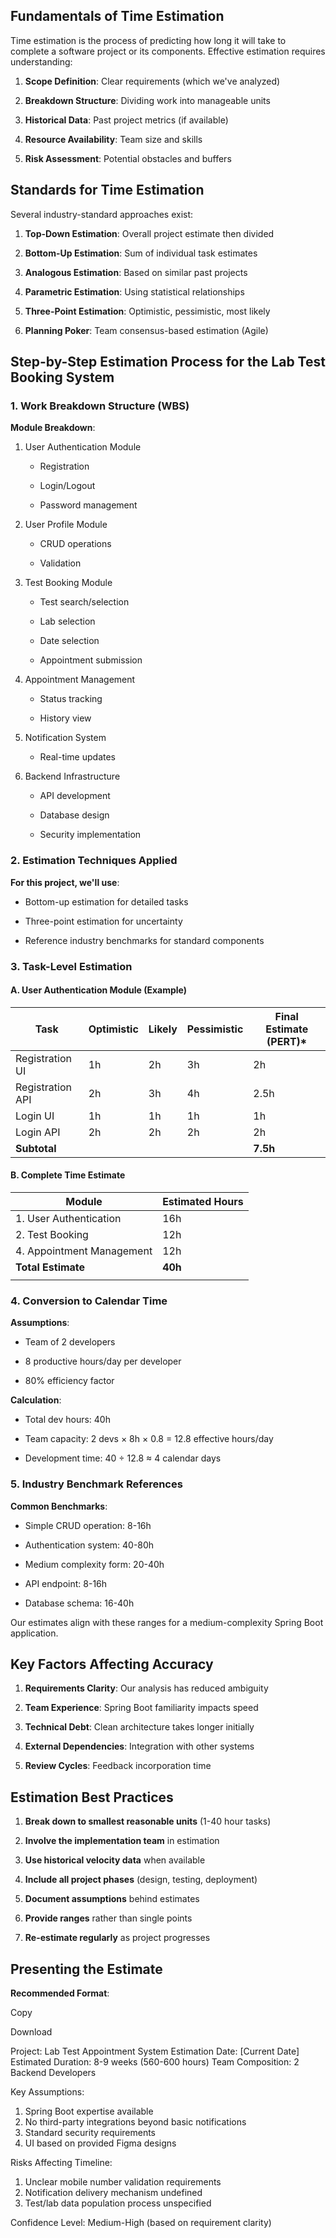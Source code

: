 ## Fundamentals of Time Estimation

Time estimation is the process of predicting how long it will take to complete a software project or its components. Effective estimation requires understanding:

1. **Scope Definition**: Clear requirements (which we've analyzed)
    
2. **Breakdown Structure**: Dividing work into manageable units
    
3. **Historical Data**: Past project metrics (if available)
    
4. **Resource Availability**: Team size and skills
    
5. **Risk Assessment**: Potential obstacles and buffers
    

## Standards for Time Estimation

Several industry-standard approaches exist:

1. **Top-Down Estimation**: Overall project estimate then divided
    
2. **Bottom-Up Estimation**: Sum of individual task estimates
    
3. **Analogous Estimation**: Based on similar past projects
    
4. **Parametric Estimation**: Using statistical relationships
    
5. **Three-Point Estimation**: Optimistic, pessimistic, most likely
    
6. **Planning Poker**: Team consensus-based estimation (Agile)
    

## Step-by-Step Estimation Process for the Lab Test Booking System

### 1. Work Breakdown Structure (WBS)

**Module Breakdown**:

1. User Authentication Module
    
    - Registration
        
    - Login/Logout
        
    - Password management
        
2. User Profile Module
    
    - CRUD operations
        
    - Validation
        
3. Test Booking Module
    
    - Test search/selection
        
    - Lab selection
        
    - Date selection
        
    - Appointment submission
        
4. Appointment Management
    
    - Status tracking
        
    - History view
        
5. Notification System
    
    - Real-time updates
        
6. Backend Infrastructure
    
    - API development
        
    - Database design
        
    - Security implementation
        

### 2. Estimation Techniques Applied

**For this project, we'll use**:

- Bottom-up estimation for detailed tasks
    
- Three-point estimation for uncertainty
    
- Reference industry benchmarks for standard components
    

### 3. Task-Level Estimation

#### A. User Authentication Module (Example)

| Task             | Optimistic | Likely | Pessimistic | Final Estimate (PERT)* |
| ---------------- | ---------- | ------ | ----------- | ---------------------- |
| Registration UI  | 1h         | 2h     | 3h          | 2h                     |
| Registration API | 2h         | 3h     | 4h          | 2.5h                   |
| Login UI         | 1h         | 1h     | 1h          | 1h                     |
| Login API        | 2h         | 2h     | 2h          | 2h                     |
| **Subtotal**     |            |        |             | **7.5h**               |



#### B. Complete Time Estimate

| Module                    | Estimated Hours |
| ------------------------- | --------------- |
| 1. User Authentication    | 16h             |
| 2. Test Booking           | 12h             |
| 4. Appointment Management | 12h             |
| **Total Estimate**        | **40h**         |
|                           |                 |

### 4. Conversion to Calendar Time

**Assumptions**:

- Team of 2 developers
    
- 8 productive hours/day per developer
    
- 80% efficiency factor
    

**Calculation**:

- Total dev hours: 40h
    
- Team capacity: 2 devs × 8h × 0.8 = 12.8 effective hours/day
    
- Development time: 40 ÷ 12.8 ≈ 4 calendar days
    

### 5. Industry Benchmark References

**Common Benchmarks**:

- Simple CRUD operation: 8-16h
    
- Authentication system: 40-80h
    
- Medium complexity form: 20-40h
    
- API endpoint: 8-16h
    
- Database schema: 16-40h
    

Our estimates align with these ranges for a medium-complexity Spring Boot application.

## Key Factors Affecting Accuracy

1. **Requirements Clarity**: Our analysis has reduced ambiguity
    
2. **Team Experience**: Spring Boot familiarity impacts speed
    
3. **Technical Debt**: Clean architecture takes longer initially
    
4. **External Dependencies**: Integration with other systems
    
5. **Review Cycles**: Feedback incorporation time
    

## Estimation Best Practices

1. **Break down to smallest reasonable units** (1-40 hour tasks)
    
2. **Involve the implementation team** in estimation
    
3. **Use historical velocity data** when available
    
4. **Include all project phases** (design, testing, deployment)
    
5. **Document assumptions** behind estimates
    
6. **Provide ranges** rather than single points
    
7. **Re-estimate regularly** as project progresses
    

## Presenting the Estimate

**Recommended Format**:

Copy

Download

Project: Lab Test Appointment System
Estimation Date: [Current Date]
Estimated Duration: 8-9 weeks (560-600 hours)
Team Composition: 2 Backend Developers

Key Assumptions:
1. Spring Boot expertise available
2. No third-party integrations beyond basic notifications
3. Standard security requirements
4. UI based on provided Figma designs

Risks Affecting Timeline:
1. Unclear mobile number validation requirements
2. Notification delivery mechanism undefined
3. Test/lab data population process unspecified

Confidence Level: Medium-High (based on requirement clarity)